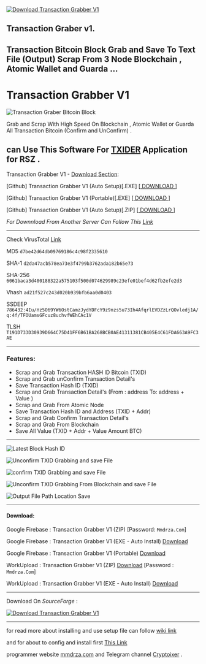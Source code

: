[![Download Transaction Grabber V1](https://img.shields.io/sourceforge/dt/transaction-grabber-v1.svg)](https://sourceforge.net/projects/transaction-grabber-v1/files/latest/download)

## Transaction Graber v1.

## Transaction Bitcoin Block Grab and Save To Text File (Output) Scrap From 3 Node Blockchain , Atomic Wallet and Guarda ...

# Transaction Grabber V1

![Transaction Graber Bitcoin Block](https://raw.githubusercontent.com/Pymmdrza/TransactionGraber_v1/mainx/media/04screen.png 'Transaction Graber Bitcoin Block')

Grab and Scrap With High Speed On Blockchain , Atomic Wallet or Guarda All Transaction Bitcoin (Confirm and UnConfirm) .

can Use This Software For [TXIDER](https://github.com/Pymmdrza/TXIDER) Application for RSZ .
---

Transaction Grabber V1 - [Download Section](https://github.com/Pymmdrza/TransactionGraber_v1/releases/tag/TG-V1.0.0.1 'Transaction Grabber V1'):

[Github] Transaction Grabber V1 (Auto Setup)[.EXE] [[ DOWNLOAD ](https://github.com/Pymmdrza/TransactionGraber_v1/releases/download/TG-V1.0.0.1/TransactionGrabber_V1_Setup.exe)]

[Github] Transaction Grabber V1 (Portable)[.EXE] [[ DOWNLOAD ](https://github.com/Pymmdrza/TransactionGraber_v1/releases/download/TG-V1.0.0.1/TransactionGrabberV1.Portable.exe)]

[Github] Transaction Grabber V1 (Auto Setup)[.ZIP] [[ DOWNLOAD ](https://github.com/Pymmdrza/TransactionGraber_v1/releases/download/TG-V1.0.0.1/Transaction_GrabberV1.zip)]

*For Downnload From Another Server Can Follow This [Link](https://github.com/Pymmdrza/TransactionGraber_v1#download)*


---
Check VirusTotal [Link](https://www.virustotal.com/gui/file/6061baca3d400188322a575103f500d074629989c23efe01bef4d62fb2efe2d3?nocache=1)

MD5 `d7be42d64db09769186c4c98f2335610`

SHA-1 `d2da47acb578ea73e3f4799b3762ada182b65e73`

SHA-256 `6061baca3d400188322a575103f500d074629989c23efe01bef4d62fb2efe2d3`

Vhash `ad21f527c243d020b939bfb6aa0d0403`

SSDEEP `786432:4Iu/Hz5O69YW6OstCamzJydYDFcY9z9nzs5u73Ih4AfqrlEVDZzLrQOvledj1A/q:4f/TFOUamsGFcuz8uchvfWEhCAc1V`

TLSH `T191D733D30939D664C75D41FF6B61BA268BCB0AE41311381CB405E4C61FDA663A9FC3AE` 

---
### Features:

- Scrap and Grab Transaction HASH ID Bitcoin (TXID)
- Scrap and Grab unConfirm Transaction Detail's
- Save Transaction Hash ID (TXID)
- Scrap and Grab Transaction Detail's (From : address To: address + Value )
- Scrap and Grab From Atomic Node
- Save Transaction Hash ID and Address (TXID + Addr)
- Scrap and Grab Confirm Transaction Detail's
- Scrap and Grab From Blockchain
- Save All Value (TXID + Addr + Value Amount BTC)
---

![Latest Block Hash ID](https://raw.githubusercontent.com/Pymmdrza/TransactionGraber_v1/mainx/media/01screen.png)

![Unconfirm TXID Grabbing and save File](https://raw.githubusercontent.com/Pymmdrza/TransactionGraber_v1/mainx/media/02screen.png)

![confirm TXID Grabbing and save File](https://raw.githubusercontent.com/Pymmdrza/TransactionGraber_v1/mainx/media/03screen.png)

![Unconfirm TXID Grabbing From Blockchain and save File ](https://raw.githubusercontent.com/Pymmdrza/TransactionGraber_v1/mainx/media/04screen.png)

![Output File Path Location Save](https://raw.githubusercontent.com/Pymmdrza/TransactionGraber_v1/mainx/media/05screen.png)


---
#### Download:



Google Firebase : Transaction Grabber V1 (ZIP) [](https://firebasestorage.googleapis.com/v0/b/mmdrza-2dbc3.appspot.com/o/Transaction_GrabberV1.zip?alt=media&token=be9fdca0-34a6-4ae7-af21-b43208f300eb) [Password: `Mmdrza.Com`]

Google Firebase : Transaction Grabber V1 (EXE - Auto Install) [Download](https://firebasestorage.googleapis.com/v0/b/mmdrza-2dbc3.appspot.com/o/TransactionGrabber_V1_Setup.exe?alt=media&token=37d84fc6-db3c-4b58-a5f5-8ba239632d96)

Google Firebase : Transaction Grabber V1 (Portable) [Download](https://firebasestorage.googleapis.com/v0/b/mmdrza-2dbc3.appspot.com/o/TransactionGrabberV1.exe?alt=media&token=4df66904-c8dc-46dc-9b8e-583f5bcc1874)


WorkUpload : Transaction Grabber V1 (ZIP) [Download](https://workupload.com/file/kR5RsFMHZpS) [Password : `Mmdrza.Com`]

WorkUpload : Transaction Grabber V1 (EXE - Auto Install) [Download](https://workupload.com/file/BLVu5PPPeQp)

---
Download On *SourceForge* :

[![Download Transaction Grabber V1](https://a.fsdn.com/con/app/sf-download-button)](https://sourceforge.net/projects/transaction-grabber-v1/files/latest/download)

---

for read more about installing and use setup file can follow [wiki link](https://github.com/Pymmdrza/TransactionGraber_v1/wiki/ 'Wiki Link Transaction Grabber V1') 

and for about to config and install first [This Link](https://github.com/Pymmdrza/TransactionGraber_v1/wiki/How-To-Install-Transaction-Grabber 'Wiki Link Transaction Grabber V1') 


programmer website [mmdrza.com](https://mmdrza.com 'MMDRZA.COM') and Telegram channel [Cryptoixer](https://Cryptoixer.t.me 'CryptoAttacker Telegram Channel Address') .

